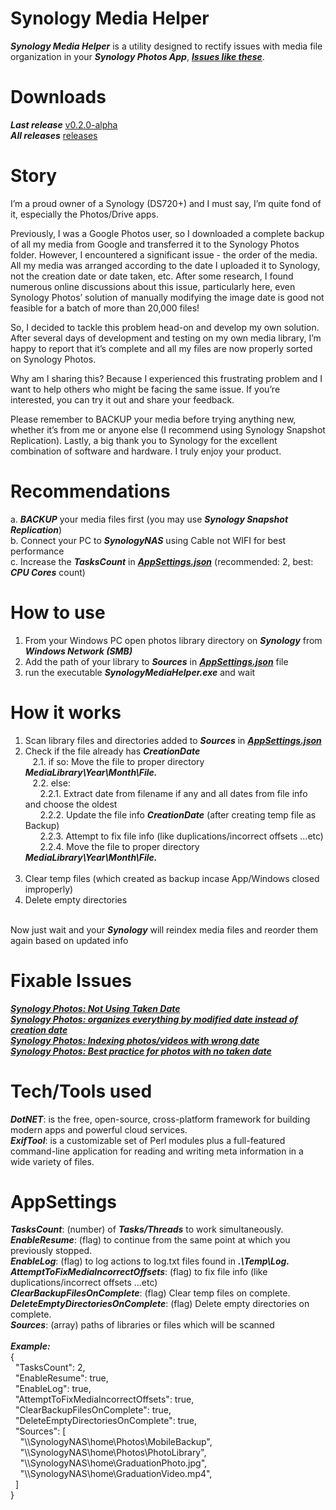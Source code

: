 # Synology Media Helper
<b>*Synology Media Helper*</b> is a utility designed to rectify issues with media file organization in your <b>*Synology Photos App*</b>, <b>*[Issues like these](#Fixable-Issues)*</b>.


# Downloads
<b>*Last release*</b> [v0.2.0-alpha](https://github.com/BenSabry/SynologyMediaHelper/releases/tag/v0.2.0-alpha)<br />
<b>*All releases*</b> [releases](https://github.com/BenSabry/SynologyMediaHelper/releases)

# Story
I’m a proud owner of a Synology (DS720+) and I must say, I’m quite fond of it, especially the Photos/Drive apps.<br />

Previously, I was a Google Photos user, so I downloaded a complete backup of all my media from Google and transferred it to the Synology Photos folder. However, I encountered a significant issue - the order of the media. All my media was arranged according to the date I uploaded it to Synology, not the creation date or date taken, etc. After some research, I found numerous online discussions about this issue, particularly here, even Synology Photos’ solution of manually modifying the image date is good not feasible for a batch of more than 20,000 files!<br />

So, I decided to tackle this problem head-on and develop my own solution. After several days of development and testing on my own media library, I’m happy to report that it’s complete and all my files are now properly sorted on Synology Photos.<br />

Why am I sharing this? Because I experienced this frustrating problem and I want to help others who might be facing the same issue. If you’re interested, you can try it out and share your feedback.<br />

Please remember to BACKUP your media before trying anything new, whether it’s from me or anyone else (I recommend using Synology Snapshot Replication). Lastly, a big thank you to Synology for the excellent combination of software and hardware. I truly enjoy your product.

# Recommendations
a. <b>*BACKUP*</b> your media files first (you may use <b>*Synology Snapshot Replication*</b>)<br />
b. Connect your PC to <b>*SynologyNAS*</b> using Cable not WIFI for best performance<br />
c. Increase the <b>*TasksCount*</b> in <b>*[AppSettings.json](#AppSettings)*</b> (recommended: 2, best: <b>*CPU Cores*</b> count)<br />

# How to use
1. From your Windows PC open photos library directory on <b>*Synology*</b> from <b>*Windows Network (SMB)*</b><br />
2. Add the path of your library to <b>*Sources*</b> in <b>*[AppSettings.json](#AppSettings)*</b> file<br />
3. run the executable <b>*SynologyMediaHelper.exe*</b> and wait<br />

# How it works
1. Scan library files and directories added to <b>*Sources*</b> in <b>*[AppSettings.json](#AppSettings)*</b><br />
2. Check if the file already has <b>*CreationDate*</b><br />
&nbsp;&nbsp;&nbsp;2.1. if so: Move the file to proper directory <b>*MediaLibrary\Year\Month\File.*</b><br />
&nbsp;&nbsp;&nbsp;2.2. else:<br />
&nbsp;&nbsp;&nbsp;&nbsp;&nbsp;&nbsp;2.2.1. Extract date from filename if any and all dates from file info and choose the oldest<br />
&nbsp;&nbsp;&nbsp;&nbsp;&nbsp;&nbsp;2.2.2. Update the file info <b>*CreationDate*</b> (after creating temp file as Backup)<br />
&nbsp;&nbsp;&nbsp;&nbsp;&nbsp;&nbsp;2.2.3. Attempt to fix file info (like duplications/incorrect offsets ...etc)<br />
&nbsp;&nbsp;&nbsp;&nbsp;&nbsp;&nbsp;2.2.4. Move the file to proper directory <b>*MediaLibrary\Year\Month\File.*</b><br /><br />
3. Clear temp files (which created as backup incase App/Windows closed improperly)<br />
4. Delete empty directories<br /><br />

Now just wait and your <b>*Synology*</b> will reindex media files and reorder them again based on updated info

# Fixable Issues
[<b>*Synology Photos: Not Using Taken Date*</b>](https://www.reddit.com/r/synology/comments/kgy604/synology_photos_not_using_taken_date/)<br />
[<b>*Synology Photos: organizes everything by modified date instead of creation date*</b>](https://www.reddit.com/r/synology/comments/120jsvk/synology_photos_organizes_everything_by_modified/)<br />
[<b>*Synology Photos: Indexing photos/videos with wrong date*</b>](https://www.reddit.com/r/synology/comments/qj9wya/synology_photos_indexing_photosvideos_with_wrong/)<br />
[<b>*Synology Photos: Best practice for photos with no taken date*</b>](https://www.reddit.com/r/synology/comments/rn5cvm/best_practice_for_photos_with_no_taken_date/)<br />

# Tech/Tools used
<b>*DotNET*</b>: is the free, open-source, cross-platform framework for building modern apps and powerful cloud services.<br />
<b>*ExifTool*</b>: is a customizable set of Perl modules plus a full-featured command-line application for reading and writing meta information in a wide variety of files.<br />

# AppSettings
<b>*TasksCount*</b>: (number) of <b>*Tasks/Threads*</b> to work simultaneously.<br />
<b>*EnableResume*</b>: (flag) to continue from the same point at which you previously stopped.<br />
<b>*EnableLog*</b>: (flag) to log actions to log.txt files found in <b>*.\Temp\Log.*</b><br />
<b>*AttemptToFixMediaIncorrectOffsets*</b>: (flag) to fix file info (like duplications/incorrect offsets ...etc)<br />
<b>*ClearBackupFilesOnComplete*</b>: (flag) Clear temp files on complete.<br />
<b>*DeleteEmptyDirectoriesOnComplete*</b>: (flag) Delete empty directories on complete.<br />
<b>*Sources*</b>: (array) paths of libraries or files which will be scanned<br />
<br />
<b>*Example:*</b><br />
{<br />
&nbsp;&nbsp;"TasksCount": 2,<br />
&nbsp;&nbsp;"EnableResume":  true,<br />
&nbsp;&nbsp;"EnableLog": true,<br />
&nbsp;&nbsp;"AttemptToFixMediaIncorrectOffsets": true,<br />
&nbsp;&nbsp;"ClearBackupFilesOnComplete": true,<br />
&nbsp;&nbsp;"DeleteEmptyDirectoriesOnComplete": true,<br />
&nbsp;&nbsp;"Sources": [<br />
&nbsp;&nbsp;&nbsp;&nbsp;"\\\\SynologyNAS\\home\\Photos\\MobileBackup",<br />
&nbsp;&nbsp;&nbsp;&nbsp;"\\\\SynologyNAS\\home\\Photos\\PhotoLibrary",<br />
&nbsp;&nbsp;&nbsp;&nbsp;"\\\\SynologyNAS\\home\\GraduationPhoto.jpg",<br />
&nbsp;&nbsp;&nbsp;&nbsp;"\\\\SynologyNAS\\home\\GraduationVideo.mp4",<br />
&nbsp;&nbsp;]<br />
}<br />
